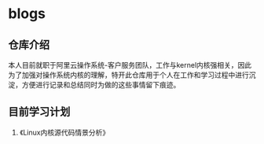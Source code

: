 # blogs

## 仓库介绍

本人目前就职于阿里云操作系统-客户服务团队，工作与kernel内核强相关，因此为了加强对操作系统内核的理解，特开此仓库用于个人在工作和学习过程中进行沉淀，方便进行记录和总结同时为做的这些事情留下痕迹。

## 目前学习计划

1. 《Linux内核源代码情景分析》
